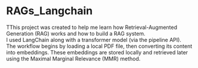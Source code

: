 # RAGs_Langchain  
TThis project was created to help me learn how Retrieval-Augmented Generation (RAG) works and how to build a RAG system.  
I used LangChain along with a transformer model (via the pipeline API).  
The workflow begins by loading a local PDF file, then converting its content into embeddings. These embeddings are stored locally and retrieved later using the Maximal Marginal Relevance (MMR) method.  
